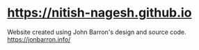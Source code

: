 # https://nitish-nagesh.github.io
Website created using John Barron's design and source code. https://jonbarron.info/

